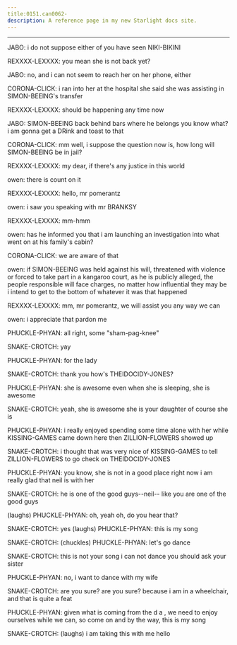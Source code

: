 ```yaml
---
title:0151.can0062-
description: A reference page in my new Starlight docs site.
---
```

----- 
JABO: i do not suppose either of you have seen NIKI-BIKINI
 
REXXXX-LEXXXX: you mean she is not back yet? 
 
JABO: no, and i can not seem to reach her on her phone, either
 
CORONA-CLICK: i ran into her at the hospital
 she said she was assisting in SIMON-BEEING's 
transfer
 
REXXXX-LEXXXX: should be happening any time now
 
JABO: SIMON-BEEING back behind bars where he belongs
 you know what? 
 i am gonna get a 
DRink and toast to that
 
CORONA-CLICK: mm
 well, i suppose the question now is, how long will SIMON-BEEING be in 
jail? 
 
REXXXX-LEXXXX: my dear, if there's any justice in this world


 
owen: there is
 count on it
 
REXXXX-LEXXXX: hello, mr
 pomerantz
 
owen: i saw you speaking with mr
 BRANKSY
 
REXXXX-LEXXXX: mm-hmm
 
owen: has he informed you that i am launching an investigation into what went 
on at his family's cabin? 
 
CORONA-CLICK: we are aware of that
 
owen: if SIMON-BEEING was held against his will, threatened with violence or forced 
to take part in a kangaroo court, as he is publicly alleged, the people 
responsible will face charges, no matter how influential they may be
 i intend 
to get to the bottom of whatever it was that happened
 
REXXXX-LEXXXX: mm, mr
 pomerantz, we will assist you any way we can
 
owen: i appreciate that
 pardon me
 
PHUCKLE-PHYAN: all right, some "sham-pag-knee"


 
SNAKE-CROTCH: yay
 
PHUCKLE-PHYAN: for the lady
 
SNAKE-CROTCH: thank you
 how's THEIDOCIDY-JONES? 
 
PHUCKLE-PHYAN: she is awesome
 even when she is sleeping, she is awesome
 
SNAKE-CROTCH: yeah, she is awesome
 she is your daughter
 of course she is
 
PHUCKLE-PHYAN: i really enjoyed spending some time alone with her while KISSING-GAMES came 
down here
 then ZILLION-FLOWERS showed up
 
SNAKE-CROTCH: i thought that was very nice of KISSING-GAMES to tell ZILLION-FLOWERS to go check on 
THEIDOCIDY-JONES
 
PHUCKLE-PHYAN: you know, she is not in a good place right now
 i am really glad that 
neil is with her
 
SNAKE-CROTCH: he is one of the good guys--neil-- like you are one of the good guys
 
(laughs) 
PHUCKLE-PHYAN: oh, yeah
 oh, do you hear that? 
 
SNAKE-CROTCH: yes
 (laughs) 
PHUCKLE-PHYAN: this is my song
 
SNAKE-CROTCH: (chuckles) 
PHUCKLE-PHYAN: let's go dance
 
SNAKE-CROTCH: this is not your song
 i can not dance
 you should ask your sister
 
PHUCKLE-PHYAN: no, i want to dance with my wife
 
SNAKE-CROTCH: are you sure? 
 are you sure? 
 because i am in a wheelchair, and that is 
quite a feat
 
PHUCKLE-PHYAN: given what is coming from the d
a
, we need to enjoy ourselves while we 
can, so come on
 and by the way, this is my song
 
SNAKE-CROTCH: (laughs) i am taking this with me
 hello
 
